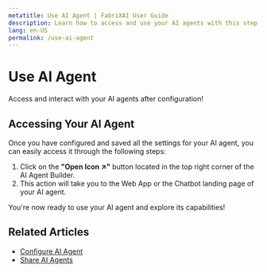 ```yaml
---
metatitle: Use AI Agent | FabriXAI User Guide
description: Learn how to access and use your AI agents with this step-by-step guide.
lang: en-US
permalink: /use-ai-agent
---
```


# Use AI Agent

Access and interact with your AI agents after configuration!

## Accessing Your AI Agent

Once you have configured and saved all the settings for your AI agent, you can easily access it through the following steps:

1. Click on the **"Open Icon ↗"** button located in the top right corner of the AI Agent Builder.
2. This action will take you to the Web App or the Chatbot landing page of your AI agent.

You're now ready to use your AI agent and explore its capabilities!

## Related Articles
- [Configure AI Agent](/en-us/configure-ai-agent/)
- [Share AI Agents](/en-us/share-ai-agents)